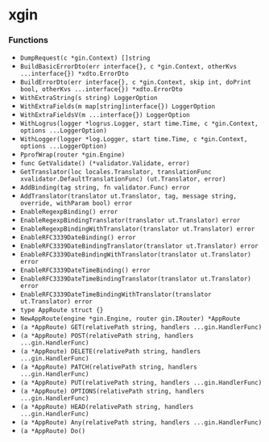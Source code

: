# xgin

### Functions

+ `DumpRequest(c *gin.Context) []string`
+ `BuildBasicErrorDto(err interface{}, c *gin.Context, otherKvs ...interface{}) *xdto.ErrorDto`
+ `BuildErrorDto(err interface{}, c *gin.Context, skip int, doPrint bool, otherKvs ...interface{}) *xdto.ErrorDto`
+ `WithExtraString(s string) LoggerOption`
+ `WithExtraFields(m map[string]interface{}) LoggerOption`
+ `WithExtraFieldsV(m ...interface{}) LoggerOption`
+ `WithLogrus(logger *logrus.Logger, start time.Time, c *gin.Context, options ...LoggerOption)`
+ `WithLogger(logger *log.Logger, start time.Time, c *gin.Context, options ...LoggerOption)`
+ `PprofWrap(router *gin.Engine)`
+ `func GetValidate() (*validator.Validate, error)`
+ `GetTranslator(loc locales.Translator, translationFunc xvalidator.DefaultTranslationFunc) (ut.Translator, error)`
+ `AddBinding(tag string, fn validator.Func) error`
+ `AddTranslator(translator ut.Translator, tag, message string, override, withParam bool) error`
+ `EnableRegexpBinding() error`
+ `EnableRegexpBindingTranslator(translator ut.Translator) error`
+ `EnableRegexpBindingWithTranslator(translator ut.Translator) error`
+ `EnableRFC3339DateBinding() error`
+ `EnableRFC3339DateBindingTranslator(translator ut.Translator) error`
+ `EnableRFC3339DateBindingWithTranslator(translator ut.Translator) error`
+ `EnableRFC3339DateTimeBinding() error`
+ `EnableRFC3339DateTimeBindingTranslator(translator ut.Translator) error`
+ `EnableRFC3339DateTimeBindingWithTranslator(translator ut.Translator) error`
+ `type AppRoute struct {}`
+ `NewAppRoute(engine *gin.Engine, router gin.IRouter) *AppRoute`
+ `(a *AppRoute) GET(relativePath string, handlers ...gin.HandlerFunc)`
+ `(a *AppRoute) POST(relativePath string, handlers ...gin.HandlerFunc)`
+ `(a *AppRoute) DELETE(relativePath string, handlers ...gin.HandlerFunc)`
+ `(a *AppRoute) PATCH(relativePath string, handlers ...gin.HandlerFunc)`
+ `(a *AppRoute) PUT(relativePath string, handlers ...gin.HandlerFunc)`
+ `(a *AppRoute) OPTIONS(relativePath string, handlers ...gin.HandlerFunc)`
+ `(a *AppRoute) HEAD(relativePath string, handlers ...gin.HandlerFunc)`
+ `(a *AppRoute) Any(relativePath string, handlers ...gin.HandlerFunc)`
+ `(a *AppRoute) Do()`
